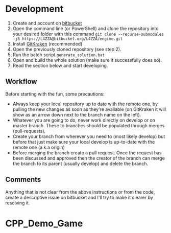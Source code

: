# Development

1. Create and account on [bitbucket](https://bitbucket.org)
2. Open the command line (or PowerShell) and clone the repository into your desired folder with this command `git clone --recurse-submodules -j8 https://L4ZZA@bitbucket.org/L4ZZA/engine.git`
3. Install [GitKraken](https://www.gitkraken.com) (recommended)
4. Open the previously cloned repository (see step 2).
5. Run the batch script `generate_solution.bat`
6. Open and build the whole solution (make sure it successfully does so).
7. Read the section below and start developing.

## Workflow
Before starting with the fun, some precautions:

- Always keep your local repository up to date with the remote one, by pulling the new changes as soon as they're available (on GitKraken it will show as an arrow down next to the branch name on the left).
- Whatever you are going to do, never work directly on develop or on master branch. These to branches should be populated through merges (pull-requests).
- Create your branch from wherever you need to (most likely develop) but before that just make sure your local develop is up-to-date with the remote one (a.k.a origin)
- Before merging the branch create a pull request. Once the request has been discussed and approved then the creator of the branch can merge the branch to its parent (usually develop) and delete the branch.

## Comments
Anything that is not clear from the above instructions or from the code, create a descriptive issue on bitbucket and I'll try to make it clearer by resolving it.
# CPP_Demo_Game
